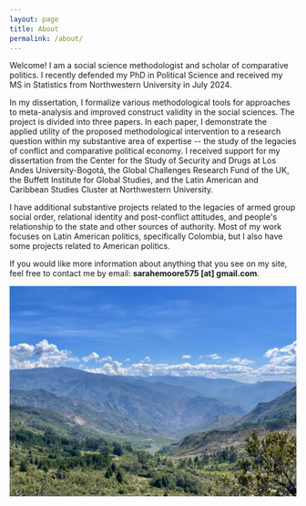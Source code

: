 ```yaml
---
layout: page
title: About
permalink: /about/
---
```


Welcome! I am a social science methodologist and scholar of comparative politics. I recently defended my PhD in Political Science and received my MS in Statistics from Northwestern University in July 2024. 

In my dissertation, I formalize various methodological tools for approaches to meta-analysis and improved construct validity in the social sciences. The project is divided into three papers. In each paper, I demonstrate the applied utility of the proposed methodological intervention to a research question within my substantive area of expertise -- the study of the legacies of conflict and comparative political economy. I received support for my dissertation from the Center for the Study of Security and Drugs at Los Andes University-Bogotá, the Global Challenges Research Fund of the UK, the Buffett Institute for Global Studies, and the Latin American and Caribbean Studies Cluster at Northwestern University.   

I have additional substantive projects related to the legacies of armed group social order, relational identity and post-conflict attitudes, and people's relationship to the state and other sources of authority. Most of my work focuses on Latin American politics, specifically Colombia, but I also have some projects related to American politics. 

If you would like more information about anything that you see on my site, feel free to contact me by email: **sarahemoore575 [at] gmail.com**. 

![](/images/01-2.jpeg)